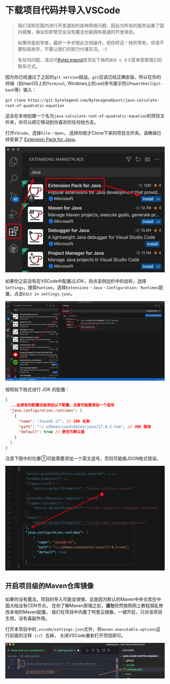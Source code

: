 # 下载项目代码并导入VSCode

> 我们深知在国内进行开发遇到的各种网络问题，因此为所有的服务设置了国内镜像，保证你即使完全没有魔法也能拥有极速的开发体验。
>
> 如果你是初学者，最好一步步按此文档操作，祝你好运！挫折常有，但请不要轻易放弃，不要让我们的努力付诸东流。:-)
>
> 有任何问题，请访问[ByteLegend](https://bytelegend.com)首页右下角的`联系 & 关于`菜单获取我们的联系方式。

因为你已经通过了之前的`git version`挑战，`git`应该已经正确安装，所以在你的终端（如macOS上的`Terminal`, Windows上的`cmd`(命令提示符)/`PowerShell`/`git-bash`等）输入：

`git clone https://git.bytelegend.com/ByteLegendQuest/java-calculate-root-of-quadratic-equation`

这会在本地创建一个名为`java-calculate-root-of-quadratic-equation`的项目文件夹，你可以把它移动到你喜欢的任何地方去。


打开`VSCode`，选择`File` - `Open`， 选择你刚才Clone下来的项目文件夹。请确保已经安装了
[Extension Pack for Java](https://marketplace.visualstudio.com/items?itemName=vscjava.vscode-java-pack)。

![install-extension-pack-for-java.png](https://raw.githubusercontent.com/ByteLegendQuest/java-clone-switch-branch/main/docs/install-extension-pack-for-java.png)

如果你之前没有在VSCode中配置过JDK，则点击侧边栏中的齿轮，选择`Settings`，搜索`Runtime`，选择`Extensions` - `Java` - `Configuration: Runtimes`配置，点击`Edit in settings.json`。

![edit-settings-json.png](https://raw.githubusercontent.com/ByteLegendQuest/java-clone-switch-branch/main/docs/edit-settings-json.png)

按照如下格式进行 JDK 的配置：

```json
{
  ...在原有的配置后面添加以下配置，注意可能要添加一个逗号
  "java.configuration.runtimes": [
    {
      "name": "JavaSE-17", // JDK 名称
      "path": "~/.sdkman/candidates/java/17.0.2-tem", // JDK 路径
      "default": true // 是否为默认值
    }
  ]
}
```

注意下图中的位置①可能需要添加一个英文逗号，否则可能报JSON格式错误。

![vscode-jdk-conf](https://raw.githubusercontent.com/ByteLegendQuest/java-clone-switch-branch/main/docs/vscode-jdk-conf.png)

## 开启项目级的Maven仓库镜像

如果你没有魔法，项目的导入可能会很慢，这是因为默认的Maven中央仓库在中国大陆没有CDN节点。
在你了解Maven原理之前，**请勿**贸然按照网上教程胡乱修改本地的Maven配置。
我们在项目中内置了阿里云镜像，一键开启，只对该项目生效，没有毒副作用。

打开本项目中的`.vscode/settings.json`文件，将`maven.executable.options`这行前面的注释（`//`）去掉，
关闭VSCode重新打开项目即可。

![vscode-aliyun](https://raw.githubusercontent.com/ByteLegendQuest/java-clone-switch-branch/main/docs/zh/vscode-aliyun.png)
